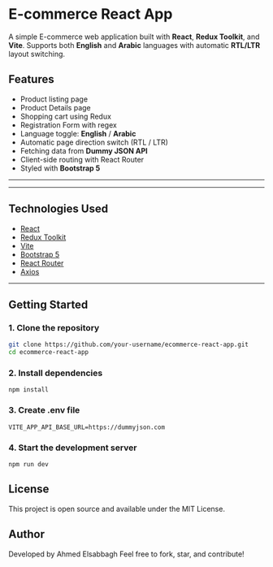 # E-commerce React App

A simple E-commerce web application built with **React**, **Redux Toolkit**, and **Vite**. Supports both **English** and **Arabic** languages with automatic **RTL/LTR** layout switching.

## Features

- Product listing page
- Product Details page
- Shopping cart using Redux
- Registration Form with regex
- Language toggle: **English** / **Arabic**
- Automatic page direction switch (RTL / LTR)
- Fetching data from **Dummy JSON API**
- Client-side routing with React Router
- Styled with **Bootstrap 5**

---


---

## Technologies Used

- [React](https://react.dev/)
- [Redux Toolkit](https://redux-toolkit.js.org/)
- [Vite](https://vitejs.dev/)
- [Bootstrap 5](https://getbootstrap.com/)
- [React Router](https://reactrouter.com/)
- [Axios](https://axios-http.com/)

---

## Getting Started

### 1. Clone the repository

```bash
git clone https://github.com/your-username/ecommerce-react-app.git
cd ecommerce-react-app
```

### 2. Install dependencies
```
npm install
```

### 3. Create .env file
```
VITE_APP_API_BASE_URL=https://dummyjson.com
```
### 4. Start the development server
```
npm run dev
```

## License
This project is open source and available under the MIT License.

## Author
Developed by Ahmed Elsabbagh
Feel free to fork, star, and contribute!


